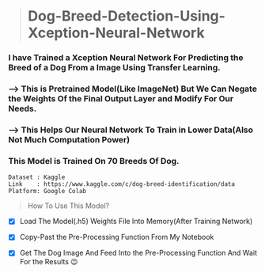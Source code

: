 > # Dog-Breed-Detection-Using-Xception-Neural-Network
### I have Trained a Xception Neural Network For Predicting the Breed of a Dog From a Image Using Transfer Learning.
### --> This is Pretrained Model(Like ImageNet) But We Can Negate the Weights Of the Final Output Layer and Modify For Our Needs.
### --> This Helps Our Neural Network To Train in Lower Data(Also Not Much Computation Power)
### This Model is Trained On 70 Breeds Of Dog.
```
Dataset : Kaggle
Link    : https://www.kaggle.com/c/dog-breed-identification/data
Platform: Google Colab
```
> How To Use This Model?
- [x] Load The Model(.h5) Weights File Into Memory(After Training Network)
- [x] Copy-Past the Pre-Processing Function From My Notebook
- [x] Get The Dog Image And Feed Into the Pre-Processing Function And Wait For the Results 😉









